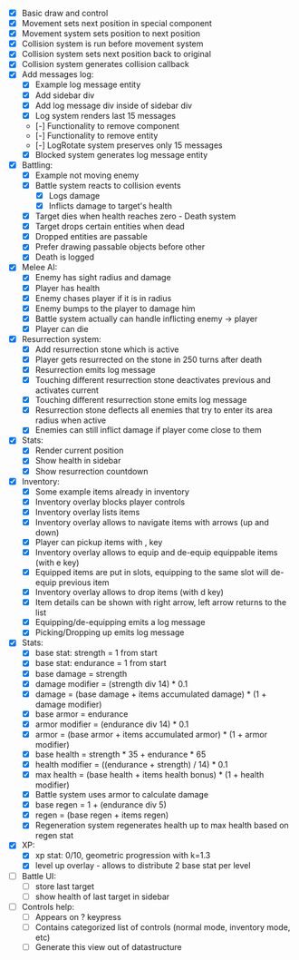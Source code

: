 - [x] Basic draw and control
- [x] Movement sets next position in special component
- [x] Movement system sets position to next position
- [x] Collision system is run before movement system
- [x] Collision system sets next position back to original
- [x] Collision system generates collision callback
- [x] Add messages log:
  - [x] Example log message entity
  - [x] Add sidebar div
  - [x] Add log message div inside of sidebar div
  - [x] Log system renders last 15 messages
  - [-] Functionality to remove component
  - [-] Functionality to remove entity
  - [-] LogRotate system preserves only 15 messages
  - [x] Blocked system generates log message entity

- [x] Battling:
  - [x] Example not moving enemy
  - [x] Battle system reacts to collision events
    - [x] Logs damage
    - [x] Inflicts damage to target's health
  - [x] Target dies when health reaches zero - Death system
  - [x] Target drops certain entities when dead
  - [x] Dropped entities are passable
  - [x] Prefer drawing passable objects before other
  - [x] Death is logged

- [x] Melee AI:
  - [x] Enemy has sight radius and damage
  - [x] Player has health
  - [x] Enemy chases player if it is in radius
  - [x] Enemy bumps to the player to damage him
  - [x] Battle system actually can handle inflicting enemy -> player
  - [x] Player can die

- [x] Resurrection system:
  - [x] Add resurrection stone which is active
  - [x] Player gets resurrected on the stone in 250 turns after death
  - [x] Resurrection emits log message
  - [x] Touching different resurrection stone deactivates previous and activates current
  - [x] Touching different resurrection stone emits log message
  - [x] Resurrection stone deflects all enemies that try to enter its area radius when active
  - [x] Enemies can still inflict damage if player come close to them

- [x] Stats:
  - [x] Render current position
  - [x] Show health in sidebar
  - [x] Show resurrection countdown

- [x] Inventory:
  - [x] Some example items already in inventory
  - [x] Inventory overlay blocks player controls
  - [x] Inventory overlay lists items
  - [x] Inventory overlay allows to navigate items with arrows (up and down)
  - [x] Player can pickup items with , key
  - [x] Inventory overlay allows to equip and de-equip equippable items (with e key)
  - [x] Equipped items are put in slots, equipping to the same slot will de-equip previous item
  - [x] Inventory overlay allows to drop items (with d key)
  - [x] Item details can be shown with right arrow, left arrow returns to the list
  - [x] Equipping/de-equipping emits a log message
  - [x] Picking/Dropping up emits log message

- [x] Stats:
  - [x] base stat: strength = 1 from start
  - [x] base stat: endurance = 1 from start
  - [x] base damage = strength
  - [x] damage modifier = (strength div 14) * 0.1
  - [x] damage = (base damage + items accumulated damage) * (1 + damage modifier)
  - [x] base armor = endurance
  - [x] armor modifier = (endurance div 14) * 0.1
  - [x] armor = (base armor + items accumulated armor) * (1 + armor modifier)
  - [x] base health = strength * 35 + endurance * 65
  - [x] health modifier = ((endurance + strength) / 14) * 0.1
  - [x] max health = (base health + items health bonus) * (1 + health modifier)
  - [x] Battle system uses armor to calculate damage
  - [x] base regen = 1 + (endurance div 5)
  - [x] regen = (base regen + items regen)
  - [x] Regeneration system regenerates health up to max health based on regen stat

- [x] XP:
  - [x] xp stat: 0/10, geometric progression with k=1.3
  - [x] level up overlay - allows to distribute 2 base stat per level

- [ ] Battle UI:
  - [ ] store last target
  - [ ] show health of last target in sidebar

- [ ] Controls help:
  - [ ] Appears on ? keypress
  - [ ] Contains categorized list of controls (normal mode, inventory mode, etc)
  - [ ] Generate this view out of datastructure
